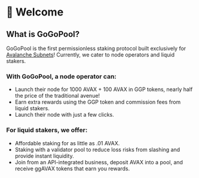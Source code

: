 # 🖖 Welcome

## What is GoGoPool?

GoGoPool is the first permissionless staking protocol built exclusively for [Avalanche Subnets](https://docs.avax.network/subnets)! Currently, we cater to node operators and liquid stakers.

### With GoGoPool, a node operator can:

* Launch their node for 1000 AVAX + 100 AVAX in GGP tokens, nearly half the price of the traditional avenue!
* Earn extra rewards using the GGP token and commission fees from liquid stakers.
* Launch their node with just a few clicks.

### For liquid stakers, we offer:

* Affordable staking for as little as .01 AVAX.
* Staking with a validator pool to reduce loss risks from slashing and provide instant liquidity.
* Join from an API-integrated business, deposit AVAX into a pool, and receive ggAVAX tokens that earn you rewards.&#x20;

